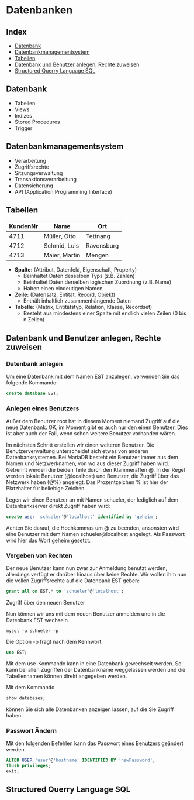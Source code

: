 # Datenbanken


## Index

* [Datenbank](#datenbank)
* [Datenbankmanagementsystem](#datenbankmanagementsystem)
* [Tabellen](#tabellen)
* [Datenbank und Benutzer anlegen, Rechte zuweisen](#datenbank-und-benutzer-anlegen-rechte-zuweisen)
* [Structured Querry Language SQL](#structured-querry-language-sql)


## Datenbank

+ Tabellen
+ Views
+ Indizes
+ Stored Procedures
+ Trigger

## Datenbankmanagementsystem

+ Verarbeitung
+ Zugriffsrechte
+ Sitzungsverwaltung
+ Transaktionsverarbeitung
+ Datensicherung
+ API (Application Programming Interface)

## Tabellen

| KundenNr | Name          | Ort        |
|----------|---------------|------------|
| 4711     | Müller, Otto  | Tettnang   |
| 4712     | Schmid, Luis  | Ravensburg |
| 4713     | Maier, Martin | Mengen     |

+ __Spalte:__ (Attribut, Datenfeld, Eigenschaft, Property)
  + Beinhaltet Daten desselben Typs (z.B. Zahlen)
  + Beinhaltet Daten derselben logischen Zuordnung (z.B. Name)
  + Haben einen eindeutigen Namen
+ __Zeile:__ (Datensatz, Entität, Record, Objekt)
  + Enthält inhaltlich zusammenhängende Daten
+ __Tabelle:__ (Matrix, Entitätstyp, Relation, Klasse, Recordset)
   + Besteht aus mindestens einer Spalte mit endlich vielen Zeilen (0 bis n Zeilen)

## Datenbank und Benutzer anlegen, Rechte zuweisen

###  Datenbank anlegen

Um eine Datenbank mit dem Namen EST anzulegen, verwenden Sie das folgende Kommando:

```sql
create database EST;
```

### Anlegen eines Benutzers

Außer dem Benutzer root hat in diesem Moment niemand Zugriff auf die neue Datenbank. OK, im Moment gibt es auch nur den einen Benutzer. Dies ist aber auch der Fall, wenn schon weitere Benutzer vorhanden wären.

Im nächsten Schritt erstellen wir einen weiteren Benutzer. Die Benutzerverwaltung unterscheidet sich etwas von anderen Datenbanksystemen. Bei MariaDB besteht ein Benutzer immer aus dem Namen und Netzwerknamen, von wo aus dieser Zugriff haben wird. Getrennt werden die beiden Teile durch den Klammeraffen @. In der Regel werden lokale Benutzer (@localhost) und Benutzer, die Zugriff über das Netzwerk haben (@%) angelegt. Das Prozentzeichen % ist hier der Platzhalter für beliebige Zeichen.

Legen wir einen Benutzer an mit Namen schueler, der lediglich auf dem Datenbankserver direkt Zugriff haben wird:

```sql
create user 'schueler'@'localhost' identified by 'geheim';
```

Achten Sie darauf, die Hochkommas um @ zu beenden, ansonsten wird eine Benutzer mit dem Namen schueler@localhost angelegt. Als Passwort wird hier das Wort geheim gesetzt.

### Vergeben von Rechten

Der neue Benutzer kann nun zwar zur Anmeldung benutzt werden, allerdings verfügt er darüber hinaus über keine Rechte. Wir wollen ihm nun die vollen Zugriffsrechte auf die Datenbank EST geben:

```sql
grant all on EST.* to 'schueler'@'localhost';
```

Zugriff über den neuen Benutzer

Nun können wir uns mit dem neuen Benutzer anmelden und in die Datenbank EST wechseln.

```
mysql -u schueler -p
```

Die Option -p fragt nach dem Kennwort.

```sql
use EST;
```

Mit dem use-Kommando kann in eine Datenbank gewechselt werden. So kann bei allen Zugriffen der Datenbankname weggelassen werden und die Tabellennamen können direkt angegeben werden.

Mit dem Kommando

```sql
show databases;
```

können Sie sich alle Datenbanken anzeigen lassen, auf die Sie Zugriff haben.

### Passwort Ändern

Mit den folgenden Befehlen kann das Passwort eines Benutzers geändert werden.

```sql
ALTER USER 'user'@'hostname' IDENTIFIED BY 'newPassword';
flush privileges;
exit;
```

## Structured Querry Language SQL

